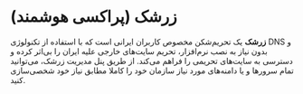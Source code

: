 # زرشک (پراکسی هوشمند)

**زرشک** یک تحریم‌شکن مخصوص کاربران ایرانی است که با استفاده از تکنولوژی DNS و بدون نیاز به نصب نرم‌افزار، تحریم سایت‌های خارجی علیه ایران را بی‌اثر کرده و دسترسی به سایت‌های تحریمی را فراهم می‌کند. از طریق پنل مدیریت زرشک، می‌توانید تمام سرورها و یا دامنه‌های مورد نیاز سازمان خود را کاملا مطابق نیاز خود شخصی‌سازی کنید.